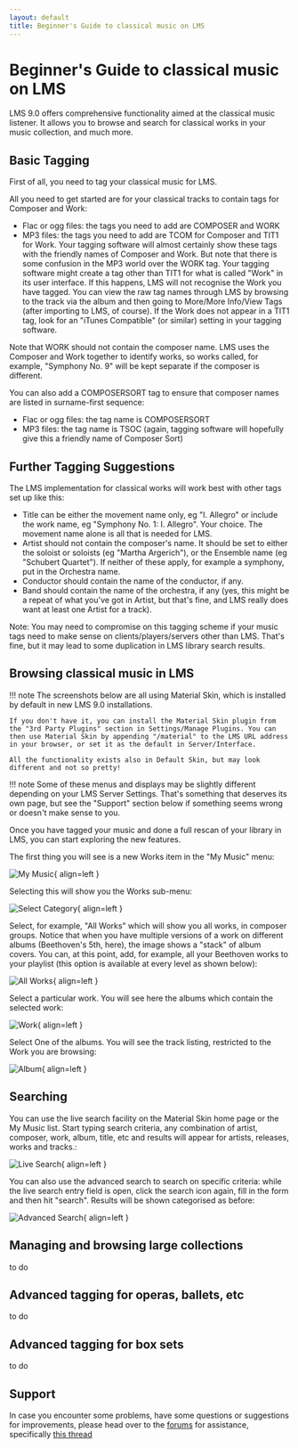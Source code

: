 ```yaml
---
layout: default
title: Beginner's Guide to classical music on LMS
---
```


# Beginner's Guide to classical music on LMS

LMS 9.0 offers comprehensive functionality aimed at the classical music listener. It allows you to browse and search for classical works in your music collection, and much more.

## Basic Tagging

First of all, you need to tag your classical music for LMS.

All you need to get started are for your classical tracks to contain tags for Composer and Work:

- Flac or ogg files: the tags you need to add are COMPOSER and WORK
- MP3 files: the tags you need to add are TCOM for Composer and TIT1 for Work. Your tagging software will almost certainly show these tags with the friendly names of Composer and Work. But note that there is some confusion in the MP3 world over the WORK tag. Your tagging software might create a tag other than TIT1 for what is called "Work" in its user interface. If this happens, LMS will not recognise the Work you have tagged. You can view the raw tag names through LMS by browsing to the track via the album and then going to More/More Info/View Tags (after importing to LMS, of course). If the Work does not appear in a TIT1 tag, look for an "iTunes Compatible" (or similar) setting in your tagging software.

Note that WORK should not contain the composer name. LMS uses the Composer and Work together to identify works, so works called, for example, "Symphony No. 9" will be kept separate if the composer is different.

You can also add a COMPOSERSORT tag to ensure that composer names are listed in surname-first sequence:

- Flac or ogg files: the tag name is COMPOSERSORT
- MP3 files: the tag name is TSOC (again, tagging software will hopefully give this a friendly name of Composer Sort)

## Further Tagging Suggestions

The LMS implementation for classical works will work best with other tags set up like this:

- Title can be either the movement name only, eg "I. Allegro" or include the work name, eg  "Symphony No. 1: I. Allegro". Your choice. The movement name alone is all that is needed for LMS.
- Artist should not contain the composer's name. It should be set to either the soloist or soloists (eg "Martha Argerich"), or the Ensemble name (eg "Schubert Quartet"). If neither of these apply, for example a symphony, put in the Orchestra name.
- Conductor should contain the name of the conductor, if any.
- Band should contain the name of the orchestra, if any (yes, this might be a repeat of what you've got in Artist, but that's fine, and LMS really does want at least one Artist for a track).

Note: You may need to compromise on this tagging scheme if your music tags need to make sense on clients/players/servers other than LMS. That's fine, but it may lead to some duplication in LMS library search results.

## Browsing classical music in LMS

!!! note
	The screenshots below are all using Material Skin, which is installed by default in new LMS 9.0 installations.

	If you don't have it, you can install the Material Skin plugin from the "3rd Party Plugins" section in Settings/Manage Plugins. You can then use Material Skin by appending "/material" to the LMS URL address in your browser, or set it as the default in Server/Interface.

	All the functionality exists also in Default Skin, but may look different and not so pretty!

!!! note
	Some of these menus and displays may be slightly different depending on your LMS Server Settings. That's something that deserves its own page, but see the "Support" section below if something seems wrong or doesn't make sense to you.

Once you have tagged your music and done a full rescan of your library in LMS, you can start exploring the new features.

The first thing you will see is a new Works item in the "My Music" menu:

![My Music](assets/classical/Material-my-music.png){ align=left }

Selecting this will show you the Works sub-menu:

![Select Category](assets/classical/works-category.png){ align=left }

Select, for example, "All Works" which will show you all works, in composer groups. Notice that when you have multiple versions of a work on different albums (Beethoven's 5th, here), the image shows a "stack" of album covers. You can, at this point, add, for example, all your Beethoven works to your playlist (this option is available at every level as shown below):

![All Works](assets/classical/play_all_beethoven.png){ align=left }

Select a particular work. You will see here the albums which contain the selected work:

![Work](assets/classical/beethoven_5_albums.png){ align=left }

Select One of the albums. You will see the track listing, restricted to the Work you are browsing:

![Album](assets/classical/Beethoven_5_zinman.png){ align=left }

## Searching

You can use the live search facility on the Material Skin home page or the My Music list. Start typing search criteria, any combination of artist, composer, work, album, title, etc and results will appear for artists, releases, works and tracks.:

![Live Search](assets/classical/live_search.png){ align=left }

You can also use the advanced search to search on specific criteria: while the live search entry field is open, click the search icon again, fill in the form and then hit "search". Results will be shown categorised as before:

![Advanced Search](assets/classical/advanced_search.png){ align=left }

## Managing and browsing large collections
to do

## Advanced tagging for operas, ballets, etc
to do

## Advanced tagging for box sets
to do

## Support

In case you encounter some problems, have some questions or suggestions for improvements, please head over to the [forums](https://forums.lyrion.org) for assistance,  specifically [this thread](https://forums.slimdevices.com/forum/user-forums/logitech-media-server/1737175-lyrion-music-server-9-0-0-classical-works-functionality-support)
